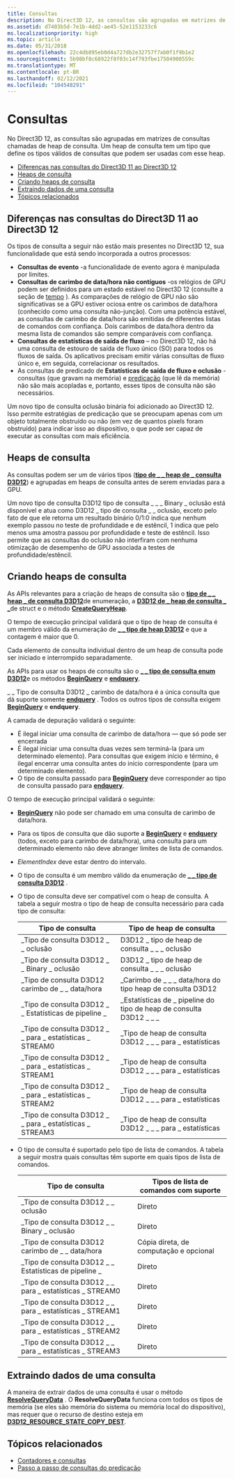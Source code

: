 ```yaml
---
title: Consultas
description: No Direct3D 12, as consultas são agrupadas em matrizes de consultas chamadas de heap de consulta. Um heap de consulta tem um tipo que define os tipos válidos de consultas que podem ser usadas com esse heap.
ms.assetid: d7403b5d-7e1b-4dd2-ae45-52e1153233c6
ms.localizationpriority: high
ms.topic: article
ms.date: 05/31/2018
ms.openlocfilehash: 22c4db895eb0d4a727db2e32757f7ab0f1f9b1e2
ms.sourcegitcommit: 5b98bf8c68922f8f03c14f793fbe17504900559c
ms.translationtype: MT
ms.contentlocale: pt-BR
ms.lasthandoff: 02/12/2021
ms.locfileid: "104548291"
---
```

# <a name="queries"></a>Consultas

No Direct3D 12, as consultas são agrupadas em matrizes de consultas chamadas de heap de consulta. Um heap de consulta tem um tipo que define os tipos válidos de consultas que podem ser usadas com esse heap.

-   [Diferenças nas consultas do Direct3D 11 ao Direct3D 12](#differences-in-queries-from-direct3d-11-to-direct3d-12)
-   [Heaps de consulta](#query-heaps)
-   [Criando heaps de consulta](#creating-query-heaps)
-   [Extraindo dados de uma consulta](#extracting-data-from-a-query)
-   [Tópicos relacionados](#related-topics)

## <a name="differences-in-queries-from-direct3d-11-to-direct3d-12"></a>Diferenças nas consultas do Direct3D 11 ao Direct3D 12

Os tipos de consulta a seguir não estão mais presentes no Direct3D 12, sua funcionalidade que está sendo incorporada a outros processos:

-   **Consultas de evento** -a funcionalidade de evento agora é manipulada por limites.
-   **Consultas de carimbo de data/hora não contíguos** -os relógios de GPU podem ser definidos para um estado estável no Direct3D 12 (consulte a seção de [tempo](timing.md) ). As comparações de relógio de GPU não são significativas se a GPU estiver ociosa entre os carimbos de data/hora (conhecido como uma consulta não-junção). Com uma potência estável, as consultas de carimbo de data/hora são emitidas de diferentes listas de comandos com confiança. Dois carimbos de data/hora dentro da mesma lista de comandos são sempre comparáveis com confiança.
-   **Consultas de estatísticas de saída de fluxo** – no Direct3D 12, não há uma consulta de estouro de saída de fluxo único (SO) para todos os fluxos de saída. Os aplicativos precisam emitir várias consultas de fluxo único e, em seguida, correlacionar os resultados.
-   As consultas de predicado de **Estatísticas de saída de fluxo e oclusão** -consultas (que gravam na memória) e [predicação](predication.md) (que lê da memória) não são mais acopladas e, portanto, esses tipos de consulta não são necessários.

Um novo tipo de consulta oclusão binária foi adicionado ao Direct3D 12. Isso permite estratégias de predicação que se preocupam apenas com um objeto totalmente obstruído ou não (em vez de quantos pixels foram obstruído) para indicar isso ao dispositivo, o que pode ser capaz de executar as consultas com mais eficiência.

## <a name="query-heaps"></a>Heaps de consulta

As consultas podem ser um de vários tipos ([**tipo de \_ \_ heap de \_ consulta D3D12**](/windows/desktop/api/d3d12/ne-d3d12-d3d12_query_heap_type)) e agrupadas em heaps de consulta antes de serem enviadas para a GPU.

Um novo tipo de consulta D3D12 tipo de consulta \_ \_ \_ Binary \_ oclusão está disponível e atua como D3D12 \_ tipo de consulta \_ \_ oclusão, exceto pelo fato de que ele retorna um resultado binário 0/1:0 indica que nenhum exemplo passou no teste de profundidade e de estêncil, 1 indica que pelo menos uma amostra passou por profundidade e teste de estêncil. Isso permite que as consultas do oclusão não interfiram com nenhuma otimização de desempenho de GPU associada a testes de profundidade/estêncil.

## <a name="creating-query-heaps"></a>Criando heaps de consulta

As APIs relevantes para a criação de heaps de consulta são o [**tipo de \_ \_ heap \_ de consulta D3D12**](/windows/desktop/api/d3d12/ne-d3d12-d3d12_query_heap_type)de enumeração, a [**D3D12 de \_ heap de consulta \_ \_**](/windows/desktop/api/d3d12/ns-d3d12-d3d12_query_heap_desc)de struct e o método [**CreateQueryHeap**](/windows/desktop/api/d3d12/nf-d3d12-id3d12device-createqueryheap).

O tempo de execução principal validará que o tipo de heap de consulta é um membro válido da enumeração de [**\_ \_ tipo de heap D3D12**](/windows/desktop/api/d3d12/ne-d3d12-d3d12_heap_type) e que a contagem é maior que 0.

Cada elemento de consulta individual dentro de um heap de consulta pode ser iniciado e interrompido separadamente.

As APIs para usar os heaps de consulta são o [**\_ \_ tipo de consulta enum D3D12**](/windows/desktop/api/d3d12/ne-d3d12-d3d12_query_type)e os métodos [**BeginQuery**](/windows/desktop/api/d3d12/nf-d3d12-id3d12graphicscommandlist-beginquery) e [**endquery**](/windows/desktop/api/d3d12/nf-d3d12-id3d12graphicscommandlist-endquery).

\_ \_ Tipo de consulta D3D12 \_ carimbo de data/hora é a única consulta que dá suporte somente [**endquery**](/windows/desktop/api/d3d12/nf-d3d12-id3d12graphicscommandlist-endquery) . Todos os outros tipos de consulta exigem [**BeginQuery**](/windows/desktop/api/d3d12/nf-d3d12-id3d12graphicscommandlist-beginquery) e **endquery**.

A camada de depuração validará o seguinte:

-   É ilegal iniciar uma consulta de carimbo de data/hora &mdash; que só pode ser encerrada
-   É ilegal iniciar uma consulta duas vezes sem terminá-la (para um determinado elemento). Para consultas que exigem início e término, é ilegal encerrar uma consulta antes do início correspondente (para um determinado elemento).
-   O tipo de consulta passado para [**BeginQuery**](/windows/desktop/api/d3d12/nf-d3d12-id3d12graphicscommandlist-beginquery) deve corresponder ao tipo de consulta passado para [**endquery**](/windows/desktop/api/d3d12/nf-d3d12-id3d12graphicscommandlist-endquery).

O tempo de execução principal validará o seguinte:

-   [**BeginQuery**](/windows/desktop/api/d3d12/nf-d3d12-id3d12graphicscommandlist-beginquery) não pode ser chamado em uma consulta de carimbo de data/hora.
-   Para os tipos de consulta que dão suporte a [**BeginQuery**](/windows/desktop/api/d3d12/nf-d3d12-id3d12graphicscommandlist-beginquery) e [**endquery**](/windows/desktop/api/d3d12/nf-d3d12-id3d12graphicscommandlist-endquery) (todos, exceto para carimbo de data/hora), uma consulta para um determinado elemento não deve abranger limites de lista de comandos.
-   *ElementIndex* deve estar dentro do intervalo.
-   O tipo de consulta é um membro válido da enumeração de [**\_ \_ tipo de consulta D3D12**](/windows/desktop/api/d3d12/ne-d3d12-d3d12_query_type) .
-   O tipo de consulta deve ser compatível com o heap de consulta. A tabela a seguir mostra o tipo de heap de consulta necessário para cada tipo de consulta:

    

    | Tipo de consulta                                  | Tipo de heap de consulta                                |
    |---------------------------------------------|------------------------------------------------|
    | \_Tipo de consulta D3D12 \_ \_ oclusão               | D3D12 \_ tipo de heap de consulta \_ \_ \_ oclusão            |
    | \_Tipo de consulta D3D12 \_ \_ Binary \_ oclusão       | D3D12 \_ tipo de heap de consulta \_ \_ \_ oclusão            |
    | \_Tipo de consulta D3D12 carimbo de \_ \_ data/hora               | \_Carimbo de \_ \_ \_ data/hora do tipo heap de consulta D3D12            |
    | \_Tipo de consulta D3D12 \_ \_ Estatísticas de pipeline \_    | \_Estatísticas de \_ pipeline do tipo de heap de consulta D3D12 \_ \_ \_ |
    | \_Tipo de consulta D3D12 \_ \_ para \_ estatísticas \_ STREAM0 | \_Tipo de heap de consulta D3D12 \_ \_ \_ para \_ estatísticas       |
    | \_Tipo de consulta D3D12 \_ \_ para \_ estatísticas \_ STREAM1 | \_Tipo de heap de consulta D3D12 \_ \_ \_ para \_ estatísticas       |
    | \_Tipo de consulta D3D12 \_ \_ para \_ estatísticas \_ STREAM2 | \_Tipo de heap de consulta D3D12 \_ \_ \_ para \_ estatísticas       |
    | \_Tipo de consulta D3D12 \_ \_ para \_ estatísticas \_ STREAM3 | \_Tipo de heap de consulta D3D12 \_ \_ \_ para \_ estatísticas       |

    

     

-   O tipo de consulta é suportado pelo tipo de lista de comandos. A tabela a seguir mostra quais consultas têm suporte em quais tipos de lista de comandos.

    

    | Tipo de consulta                                  | Tipos de lista de comandos com suporte         |
    |---------------------------------------------|--------------------------------------|
    | \_Tipo de consulta D3D12 \_ \_ oclusão               | Direto                               |
    | \_Tipo de consulta D3D12 \_ \_ Binary \_ oclusão       | Direto                               |
    | \_Tipo de consulta D3D12 carimbo de \_ \_ data/hora               | Cópia direta, de computação e opcional |
    | \_Tipo de consulta D3D12 \_ \_ Estatísticas de pipeline \_    | Direto                               |
    | \_Tipo de consulta D3D12 \_ \_ para \_ estatísticas \_ STREAM0 | Direto                               |
    | \_Tipo de consulta D3D12 \_ \_ para \_ estatísticas \_ STREAM1 | Direto                               |
    | \_Tipo de consulta D3D12 \_ \_ para \_ estatísticas \_ STREAM2 | Direto                               |
    | \_Tipo de consulta D3D12 \_ \_ para \_ estatísticas \_ STREAM3 | Direto                               |

    

     

## <a name="extracting-data-from-a-query"></a>Extraindo dados de uma consulta

A maneira de extrair dados de uma consulta é usar o método [**ResolveQueryData**](/windows/win32p/api/d3d12/nf-d3d12-id3d12graphicscommandlist-resolvequerydata) . O **ResolveQueryData** funciona com todos os tipos de memória (se eles são memória do sistema ou memória local do dispositivo), mas requer que o recurso de destino esteja em [**D3D12_RESOURCE_STATE_COPY_DEST**](/windows/win32/api/d3d12/ne-d3d12-d3d12_resource_states). 

## <a name="related-topics"></a>Tópicos relacionados

* [Contadores e consultas](counters-and-queries.md)
* [Passo a passo de consultas do predicação](predication-queries.md)
